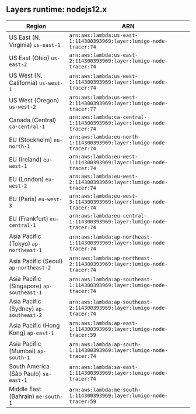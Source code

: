 Layers runtime: nodejs12.x
----
| Region | ARN |
| --- | --- |
|US East (N. Virginia)  `us-east-1`|`arn:aws:lambda:us-east-1:114300393969:layer:lumigo-node-tracer:74`|
|US East (Ohio)  `us-east-2`|`arn:aws:lambda:us-east-2:114300393969:layer:lumigo-node-tracer:74`|
|US West (N. California)  `us-west-1`|`arn:aws:lambda:us-west-1:114300393969:layer:lumigo-node-tracer:74`|
|US West (Oregon)  `us-west-2`|`arn:aws:lambda:us-west-2:114300393969:layer:lumigo-node-tracer:77`|
|Canada (Central)  `ca-central-1`|`arn:aws:lambda:ca-central-1:114300393969:layer:lumigo-node-tracer:74`|
|EU (Stockholm)  `eu-north-1`|`arn:aws:lambda:eu-north-1:114300393969:layer:lumigo-node-tracer:74`|
|EU (Ireland)  `eu-west-1`|`arn:aws:lambda:eu-west-1:114300393969:layer:lumigo-node-tracer:74`|
|EU (London)  `eu-west-2`|`arn:aws:lambda:eu-west-2:114300393969:layer:lumigo-node-tracer:74`|
|EU (Paris)  `eu-west-3`|`arn:aws:lambda:eu-west-3:114300393969:layer:lumigo-node-tracer:74`|
|EU (Frankfurt)  `eu-central-1`|`arn:aws:lambda:eu-central-1:114300393969:layer:lumigo-node-tracer:74`|
|Asia Pacific (Tokyo)  `ap-northeast-1`|`arn:aws:lambda:ap-northeast-1:114300393969:layer:lumigo-node-tracer:74`|
|Asia Pacific (Seoul)  `ap-northeast-2`|`arn:aws:lambda:ap-northeast-2:114300393969:layer:lumigo-node-tracer:74`|
|Asia Pacific (Singapore)  `ap-southeast-1`|`arn:aws:lambda:ap-southeast-1:114300393969:layer:lumigo-node-tracer:74`|
|Asia Pacific (Sydney)  `ap-southeast-2`|`arn:aws:lambda:ap-southeast-2:114300393969:layer:lumigo-node-tracer:74`|
|Asia Pacific (Hong Kong)  `ap-east-1`|`arn:aws:lambda:ap-east-1:114300393969:layer:lumigo-node-tracer:59`|
|Asia Pacific (Mumbai)  `ap-south-1`|`arn:aws:lambda:ap-south-1:114300393969:layer:lumigo-node-tracer:74`|
|South America (São Paulo)  `sa-east-1`|`arn:aws:lambda:sa-east-1:114300393969:layer:lumigo-node-tracer:74`|
|Middle East (Bahrain)  `me-south-1`|`arn:aws:lambda:me-south-1:114300393969:layer:lumigo-node-tracer:59`|
